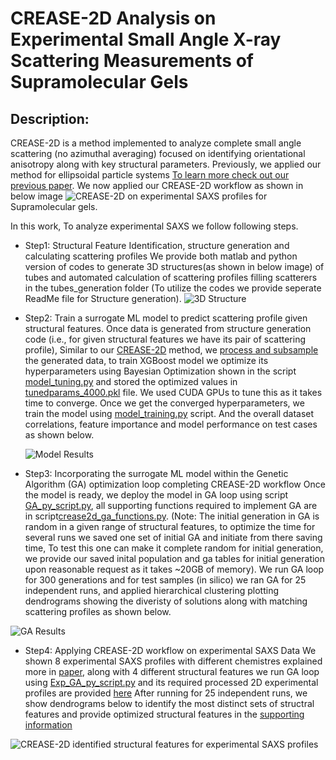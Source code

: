 # CREASE-2D Analysis on Experimental Small Angle X-ray Scattering Measurements of Supramolecular Gels


## Description:

CREASE-2D is a method implemented to analyze complete small angle scattering (no azimuthal averaging) focused on identifying orientational anisotropy along with key structural parameters. Previously, we applied our method for ellipsoidal particle systems [To learn more check out our previous paper](https://pubs.acs.org/doi/10.1021/jacsau.4c00068). We now applied our CREASE-2D workflow as shown in below image ![CREASE-2D](https://github.com/arthijayaraman-lab/CREASE-2D_Tubes_Exp_SAXS_Analysis/blob/main/images/FigS1.png) on experimental SAXS profiles for Supramolecular gels. 

In this work, To analyze experimental SAXS we follow following steps.
 - Step1: Structural Feature Identification, structure generation and calculating scattering profiles
We provide both matlab and python version of codes to generate 3D structures(as shown in below image) of tubes and automated calculation of scattering profiles filling scatterers in the tubes_generation folder (To utilize the codes we provide seperate ReadMe file for Structure generation).
![3D Structure](https://github.com/arthijayaraman-lab/CREASE-2D_Tubes_Exp_SAXS_Analysis/blob/main/images/Fig4.png)

- Step2: Train a surrogate ML model to predict scattering profile given structural features.
Once data is generated from structure generation code (i.e., for given structural features we have its pair of scattering profile), Similar to our [CREASE-2D](https://pubs.acs.org/doi/10.1021/jacsau.4c00068) method, we [process and subsample](https://github.com/arthijayaraman-lab/CREASE-2D_Tubes_Exp_SAXS_Analysis/blob/main/ml_model_training_ga_optimization/process_and_subsample.py) the generated data, to train XGBoost model we optimize its hyperparameters using Bayesian Optimization shown in the script [model_tuning.py](https://github.com/arthijayaraman-lab/CREASE-2D_Tubes_Exp_SAXS_Analysis/blob/main/ml_model_training_ga_optimization/model_tuning.py) and stored the optimized values in [tunedparams_4000.pkl](https://github.com/arthijayaraman-lab/CREASE-2D_Tubes_Exp_SAXS_Analysis/blob/main/ml_model_training_ga_optimization/tunedparams_4000.pkl) file. We used CUDA GPUs to tune this as it takes time to converge. Once we get the converged hyperparameters, we train the model using [model_training.py](https://github.com/arthijayaraman-lab/CREASE-2D_Tubes_Exp_SAXS_Analysis/blob/main/ml_model_training_ga_optimization/model_training.py) script. And the overall dataset correlations, feature importance and model performance on test cases as shown below.

  ![Model Results](https://github.com/arthijayaraman-lab/CREASE-2D_Tubes_Exp_SAXS_Analysis/blob/main/images/Fig7.png)


- Step3: Incorporating the surrogate ML model within the Genetic Algorithm (GA) optimization loop completing CREASE-2D workflow
Once the model is ready, we deploy the model in GA loop using script [GA_py_script.py](https://github.com/arthijayaraman-lab/CREASE-2D_Tubes_Exp_SAXS_Analysis/blob/main/ml_model_training_ga_optimization/GA_py_script.py), all supporting functions required to implement GA are in script[crease2d_ga_functions.py](https://github.com/arthijayaraman-lab/CREASE-2D_Tubes_Exp_SAXS_Analysis/blob/main/ml_model_training_ga_optimization/crease2d_ga_functions.py). (Note: The initial generation in GA is random in a given range of structural features, to optimize the time for several runs we saved one set of initial GA and initiate from there saving time, To test this one can make it complete random for initial generation, we provide our saved inital population and ga tables for initial generation upon reasonable request as it takes ~20GB of memory). We run GA loop for 300 generations and for test samples (in silico) we ran GA for 25 independent runs, and applied hierarchical clustering plotting dendrograms showing the diveristy of solutions along with matching scattering profiles as shown below.

![GA Results](https://github.com/arthijayaraman-lab/CREASE-2D_Tubes_Exp_SAXS_Analysis/blob/main/images/FigS6.png)

- Step4: Applying CREASE-2D workflow on experimental SAXS Data
We shown 8 experimental SAXS profiles with different chemistres explained more in [paper](XXXX), along with 4 different structural features we run GA loop using [Exp_GA_py_script.py](https://github.com/arthijayaraman-lab/CREASE-2D_Tubes_Exp_SAXS_Analysis/blob/main/Experimental_data/Exp_GA_py_script.py) and its required processed 2D experimental profiles are provided [here](https://github.com/arthijayaraman-lab/CREASE-2D_Tubes_Exp_SAXS_Analysis/tree/main/Experimental_data/process_experimental_data) After running for 25 independent runs, we show dendrograms below to identify the most distinct sets of structral features and provide optimized structural features in the [supporting information](XXXX)

![CREASE-2D identified structural features for experimental SAXS profiles](https://github.com/arthijayaraman-lab/CREASE-2D_Tubes_Exp_SAXS_Analysis/blob/main/images/dendrograms.png)




